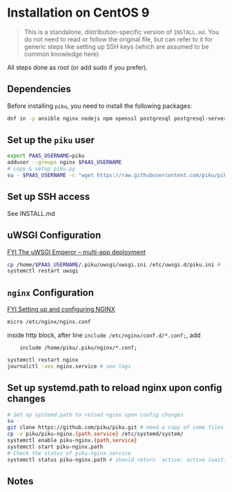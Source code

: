 # Installation on CentOS 9

> This is a standalone, distribution-specific version of `INSTALL.md`. You do not need to read or follow the original file, but can refer to it for generic steps like setting up SSH keys (which are assumed to be common knowledge here)

All steps done as root (or add sudo if you prefer).

## Dependencies

Before installing `piku`, you need to install the following packages:

```bash
dnf in -y ansible nginx nodejs npm openssl postgresql postgresql-server python3 uwsgi
```

## Set up the `piku` user

```bash
export PAAS_USERNAME=piku
adduser --groups nginx $PAAS_USERNAME
# copy & setup piku.py
su - $PAAS_USERNAME -c "wget https://raw.githubusercontent.com/piku/piku/master/piku.py && python3 ~/piku.py setup"
```

## Set up SSH access

See INSTALL.md

## uWSGI Configuration

[FYI The uWSGI Emperor – multi-app deployment](https://uwsgi-docs.readthedocs.io/en/latest/Emperor.html)

```bash
cp /home/$PAAS_USERNAME/.piku/uwsgi/uwsgi.ini /etc/uwsgi.d/piku.ini # linking alone increases the host attack service if one can get inside the piku user or one of its apps, so copying is safer
systemctl restart uwsgi
```

## `nginx` Configuration

[FYI Setting up and configuring NGINX](https://access.redhat.com/documentation/en-us/red_hat_enterprise_linux/9/html/deploying_web_servers_and_reverse_proxies/setting-up-and-configuring-nginx_deploying-web-servers-and-reverse-proxies)

```bash
micro /etc/nginx/nginx.conf
```

inside http block, after line `include /etc/nginx/conf.d/*.conf;`, add
```
    include /home/piku/.piku/nginx/*.conf;
```

```bash
systemctl restart nginx
journalctl -xeu nginx.service # see logs
```

## Set up systemd.path to reload nginx upon config changes

```bash
# Set up systemd.path to reload nginx upon config changes
su -
git clone https://github.com/piku/piku.git # need a copy of some files
cp -v piku/piku-nginx.{path,service} /etc/systemd/system/
systemctl enable piku-nginx.{path,service}
systemctl start piku-nginx.path
# Check the status of piku-nginx.service
systemctl status piku-nginx.path # should return `active: active (waiting)`
```

## Notes



[uwsgi]: https://github.com/unbit/uwsgi
